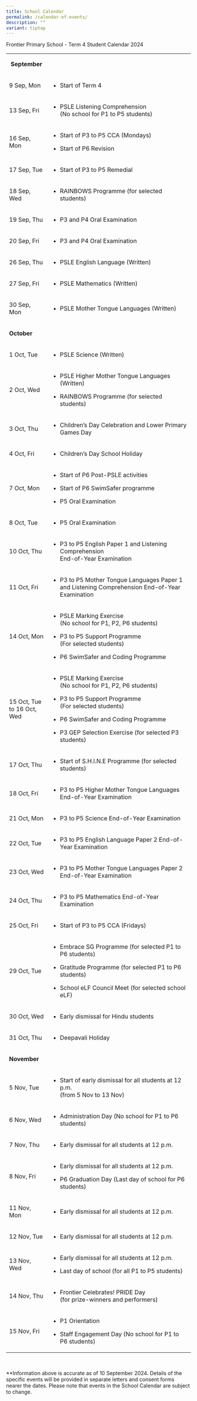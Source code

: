 ```yaml
---
title: School Calendar
permalink: /calendar-of-events/
description: ""
variant: tiptap
---
```

<p>Frontier Primary School - Term 4 Student Calendar 2024&nbsp;</p>
<table style="minWidth: 75px">
<colgroup>
<col>
<col>
<col>
</colgroup>
<tbody>
<tr>
<td rowspan="1" colspan="3">
<p>&nbsp;<strong>September</strong>
</p>
</td>
</tr>
<tr>
<td rowspan="1" colspan="1">
<p>9 Sep, Mon</p>
</td>
<td rowspan="1" colspan="2">
<ul data-tight="true" class="tight">
<li>
<p>Start of Term 4</p>
</li>
</ul>
</td>
</tr>
<tr>
<td rowspan="1" colspan="1">
<p>13 Sep, Fri</p>
</td>
<td rowspan="1" colspan="2">
<ul data-tight="true" class="tight">
<li>
<p>PSLE Listening Comprehension
<br>(No school for P1 to P5 students)</p>
</li>
</ul>
</td>
</tr>
<tr>
<td rowspan="1" colspan="1">
<p>16 Sep, Mon</p>
</td>
<td rowspan="1" colspan="2">
<ul data-tight="true" class="tight">
<li>
<p>Start of P3 to P5 CCA (Mondays)</p>
</li>
<li>
<p>Start of P6 Revision</p>
</li>
</ul>
</td>
</tr>
<tr>
<td rowspan="1" colspan="1">
<p>17 Sep, Tue</p>
</td>
<td rowspan="1" colspan="2">
<ul data-tight="true" class="tight">
<li>
<p>Start of P3 to P5 Remedial</p>
</li>
</ul>
</td>
</tr>
<tr>
<td rowspan="1" colspan="1">
<p>18 Sep, Wed</p>
</td>
<td rowspan="1" colspan="2">
<ul data-tight="true" class="tight">
<li>
<p>RAINBOWS Programme (for selected students)</p>
</li>
</ul>
</td>
</tr>
<tr>
<td rowspan="1" colspan="1">
<p>19 Sep, Thu</p>
</td>
<td rowspan="1" colspan="2">
<ul data-tight="true" class="tight">
<li>
<p>P3 and P4 Oral Examination</p>
</li>
</ul>
</td>
</tr>
<tr>
<td rowspan="1" colspan="1">
<p>20 Sep, Fri</p>
</td>
<td rowspan="1" colspan="2">
<ul data-tight="true" class="tight">
<li>
<p>P3 and P4 Oral Examination</p>
</li>
</ul>
</td>
</tr>
<tr>
<td rowspan="1" colspan="1">
<p>26 Sep, Thu</p>
</td>
<td rowspan="1" colspan="2">
<ul data-tight="true" class="tight">
<li>
<p>PSLE English Language (Written)</p>
</li>
</ul>
</td>
</tr>
<tr>
<td rowspan="1" colspan="1">
<p>27 Sep, Fri</p>
</td>
<td rowspan="1" colspan="2">
<ul data-tight="true" class="tight">
<li>
<p>PSLE Mathematics (Written)</p>
</li>
</ul>
</td>
</tr>
<tr>
<td rowspan="1" colspan="1">
<p>30 Sep, Mon</p>
</td>
<td rowspan="1" colspan="2">
<ul data-tight="true" class="tight">
<li>
<p>PSLE Mother Tongue Languages (Written)</p>
</li>
</ul>
</td>
</tr>
<tr>
<td rowspan="1" colspan="3">
<p><strong>October</strong>
</p>
</td>
</tr>
<tr>
<td rowspan="1" colspan="1">
<p>1 Oct, Tue</p>
</td>
<td rowspan="1" colspan="2">
<ul data-tight="true" class="tight">
<li>
<p>PSLE Science (Written)</p>
</li>
</ul>
</td>
</tr>
<tr>
<td rowspan="1" colspan="1">
<p>2 Oct, Wed</p>
</td>
<td rowspan="1" colspan="2">
<ul data-tight="true" class="tight">
<li>
<p>PSLE Higher Mother Tongue Languages (Written)</p>
</li>
<li>
<p>RAINBOWS Programme (for selected students)</p>
</li>
</ul>
</td>
</tr>
<tr>
<td rowspan="1" colspan="1">
<p>3 Oct, Thu</p>
</td>
<td rowspan="1" colspan="2">
<ul data-tight="true" class="tight">
<li>
<p>Children’s Day Celebration and Lower Primary Games Day</p>
</li>
</ul>
</td>
</tr>
<tr>
<td rowspan="1" colspan="1">
<p>4 Oct, Fri</p>
</td>
<td rowspan="1" colspan="2">
<ul data-tight="true" class="tight">
<li>
<p>Children’s Day School Holiday</p>
</li>
</ul>
</td>
</tr>
<tr>
<td rowspan="1" colspan="1">
<p>7 Oct, Mon</p>
</td>
<td rowspan="1" colspan="2">
<ul data-tight="true" class="tight">
<li>
<p>Start of P6 Post-PSLE activities</p>
</li>
<li>
<p>Start of P6 SwimSafer programme</p>
</li>
<li>
<p>P5 Oral Examination</p>
</li>
</ul>
</td>
</tr>
<tr>
<td rowspan="1" colspan="1">
<p>8 Oct, Tue</p>
</td>
<td rowspan="1" colspan="2">
<ul data-tight="true" class="tight">
<li>
<p>P5 Oral Examination</p>
</li>
</ul>
</td>
</tr>
<tr>
<td rowspan="1" colspan="1">
<p>10 Oct, Thu</p>
</td>
<td rowspan="1" colspan="2">
<ul data-tight="true" class="tight">
<li>
<p>P3 to P5 English Paper 1 and Listening Comprehension
<br>End-of-Year Examination</p>
</li>
</ul>
</td>
</tr>
<tr>
<td rowspan="1" colspan="1">
<p>11 Oct, Fri</p>
</td>
<td rowspan="1" colspan="2">
<ul data-tight="true" class="tight">
<li>
<p>P3 to P5 Mother Tongue Languages Paper 1 and Listening Comprehension End-of-Year
Examination</p>
</li>
</ul>
</td>
</tr>
<tr>
<td rowspan="1" colspan="1">
<p>14 Oct, Mon</p>
</td>
<td rowspan="1" colspan="2">
<ul data-tight="true" class="tight">
<li>
<p>PSLE Marking Exercise
<br>(No school for P1, P2, P6 students)</p>
</li>
<li>
<p>P3 to P5 Support Programme
<br>(For selected students)</p>
</li>
<li>
<p>P6 SwimSafer and Coding Programme</p>
</li>
</ul>
</td>
</tr>
<tr>
<td rowspan="1" colspan="1">
<p>15 Oct, Tue to 16 Oct, Wed</p>
</td>
<td rowspan="1" colspan="2">
<ul data-tight="true" class="tight">
<li>
<p>PSLE Marking Exercise
<br>(No school for P1, P2, P6 students)</p>
</li>
<li>
<p>P3 to P5 Support Programme
<br>(For selected students)</p>
</li>
<li>
<p>P6 SwimSafer and Coding Programme</p>
</li>
<li>
<p>P3 GEP Selection Exercise (for selected P3 students)</p>
</li>
</ul>
</td>
</tr>
<tr>
<td rowspan="1" colspan="1">
<p>17 Oct, Thu</p>
</td>
<td rowspan="1" colspan="2">
<ul data-tight="true" class="tight">
<li>
<p>Start of S.H.I.N.E Programme (for selected students)</p>
</li>
</ul>
</td>
</tr>
<tr>
<td rowspan="1" colspan="1">
<p>18 Oct, Fri</p>
</td>
<td rowspan="1" colspan="2">
<ul data-tight="true" class="tight">
<li>
<p>P3 to P5 Higher Mother Tongue Languages
<br>End-of-Year Examination</p>
</li>
</ul>
</td>
</tr>
<tr>
<td rowspan="1" colspan="1">
<p>21 Oct, Mon</p>
</td>
<td rowspan="1" colspan="2">
<ul data-tight="true" class="tight">
<li>
<p>P3 to P5 Science End-of-Year Examination</p>
</li>
</ul>
</td>
</tr>
<tr>
<td rowspan="1" colspan="1">
<p>22 Oct, Tue</p>
</td>
<td rowspan="1" colspan="2">
<ul data-tight="true" class="tight">
<li>
<p>P3 to P5 English Language Paper 2 End-of-Year Examination&nbsp;</p>
</li>
</ul>
</td>
</tr>
<tr>
<td rowspan="1" colspan="1">
<p>23 Oct, Wed</p>
</td>
<td rowspan="1" colspan="2">
<ul data-tight="true" class="tight">
<li>
<p>P3 to P5 Mother Tongue Languages Paper 2
<br>End-of-Year Examination</p>
</li>
</ul>
</td>
</tr>
<tr>
<td rowspan="1" colspan="1">
<p>24 Oct, Thu</p>
</td>
<td rowspan="1" colspan="2">
<ul data-tight="true" class="tight">
<li>
<p>P3 to P5 Mathematics End-of-Year Examination</p>
</li>
</ul>
</td>
</tr>
<tr>
<td rowspan="1" colspan="1">
<p>25 Oct, Fri</p>
</td>
<td rowspan="1" colspan="2">
<ul data-tight="true" class="tight">
<li>
<p>Start of P3 to P5 CCA (Fridays)</p>
</li>
</ul>
</td>
</tr>
<tr>
<td rowspan="1" colspan="1">
<p>29 Oct, Tue</p>
</td>
<td rowspan="1" colspan="2">
<ul data-tight="true" class="tight">
<li>
<p>Embrace SG Programme (for selected P1 to P6 students)</p>
</li>
<li>
<p>Gratitude Programme (for selected P1 to P6 students)</p>
</li>
<li>
<p>School eLF Council Meet (for selected school eLF)</p>
</li>
</ul>
</td>
</tr>
<tr>
<td rowspan="1" colspan="1">
<p>30 Oct, Wed</p>
</td>
<td rowspan="1" colspan="2">
<ul data-tight="true" class="tight">
<li>
<p>Early dismissal for Hindu students</p>
</li>
</ul>
</td>
</tr>
<tr>
<td rowspan="1" colspan="1">
<p>31 Oct, Thu</p>
</td>
<td rowspan="1" colspan="2">
<ul data-tight="true" class="tight">
<li>
<p>Deepavali Holiday</p>
</li>
</ul>
</td>
</tr>
<tr>
<td rowspan="1" colspan="3">
<p><strong>November</strong>&nbsp;</p>
</td>
</tr>
<tr>
<td rowspan="1" colspan="1">
<p>5 Nov, Tue</p>
</td>
<td rowspan="1" colspan="2">
<ul data-tight="true" class="tight">
<li>
<p>Start of early dismissal for all students at 12 p.m.
<br>(from 5 Nov to 13 Nov)&nbsp;</p>
</li>
</ul>
</td>
</tr>
<tr>
<td rowspan="1" colspan="1">
<p>6 Nov, Wed</p>
</td>
<td rowspan="1" colspan="2">
<ul data-tight="true" class="tight">
<li>
<p>Administration Day (No school for P1 to P6 students)&nbsp;</p>
</li>
</ul>
</td>
</tr>
<tr>
<td rowspan="1" colspan="1">
<p>7 Nov, Thu</p>
</td>
<td rowspan="1" colspan="2">
<ul data-tight="true" class="tight">
<li>
<p>Early dismissal for all students at 12 p.m.&nbsp;</p>
</li>
</ul>
</td>
</tr>
<tr>
<td rowspan="1" colspan="1">
<p>8 Nov, Fri</p>
</td>
<td rowspan="1" colspan="2">
<ul data-tight="true" class="tight">
<li>
<p>Early dismissal for all students at 12 p.m.</p>
</li>
<li>
<p>P6 Graduation Day (Last day of school for P6 students)&nbsp;</p>
</li>
</ul>
</td>
</tr>
<tr>
<td rowspan="1" colspan="1">
<p>11 Nov, Mon</p>
</td>
<td rowspan="1" colspan="2">
<ul data-tight="true" class="tight">
<li>
<p>Early dismissal for all students at 12 p.m.&nbsp;</p>
</li>
</ul>
</td>
</tr>
<tr>
<td rowspan="1" colspan="1">
<p>12 Nov, Tue</p>
</td>
<td rowspan="1" colspan="2">
<ul data-tight="true" class="tight">
<li>
<p>Early dismissal for all students at 12 p.m.&nbsp;</p>
</li>
</ul>
</td>
</tr>
<tr>
<td rowspan="1" colspan="1">
<p>13 Nov, Wed</p>
</td>
<td rowspan="1" colspan="2">
<ul data-tight="true" class="tight">
<li>
<p>Early dismissal for all students at 12 p.m.</p>
</li>
<li>
<p>Last day of school (for all P1 to P5 students)&nbsp;</p>
</li>
</ul>
</td>
</tr>
<tr>
<td rowspan="1" colspan="1">
<p>14 Nov, Thu</p>
</td>
<td rowspan="1" colspan="2">
<ul data-tight="true" class="tight">
<li>
<p>Frontier Celebrates! PRIDE Day
<br>(for prize-winners and performers)&nbsp;</p>
</li>
</ul>
</td>
</tr>
<tr>
<td rowspan="1" colspan="1">
<p>15 Nov, Fri</p>
</td>
<td rowspan="1" colspan="2">
<ul data-tight="true" class="tight">
<li>
<p>P1 Orientation</p>
</li>
<li>
<p>Staff Engagement Day (No school for P1 to P6 students)&nbsp;</p>
</li>
</ul>
</td>
</tr>
</tbody>
</table>
<p>&nbsp;&nbsp;</p>
<p>**Information above is accurate as of 10 September 2024. Details of the
specific events will be provided in separate letters and consent forms
nearer the dates. Please note that events in the School Calendar are subject
to change.</p>